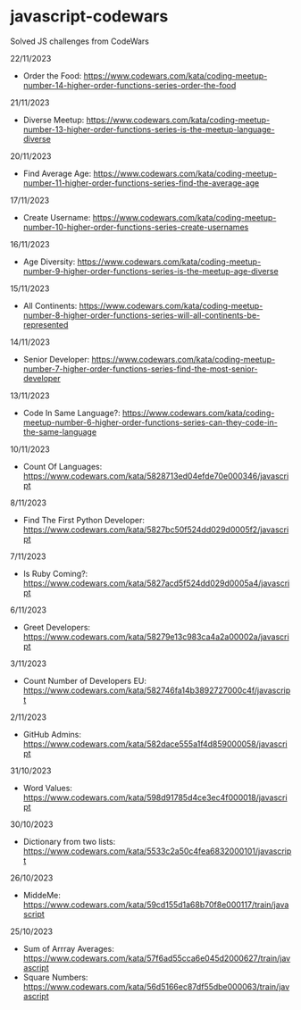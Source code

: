 # javascript-codewars
Solved JS challenges from CodeWars

22/11/2023
- Order the Food: https://www.codewars.com/kata/coding-meetup-number-14-higher-order-functions-series-order-the-food 

21/11/2023
- Diverse Meetup: https://www.codewars.com/kata/coding-meetup-number-13-higher-order-functions-series-is-the-meetup-language-diverse 

20/11/2023
- Find Average Age: https://www.codewars.com/kata/coding-meetup-number-11-higher-order-functions-series-find-the-average-age 

17/11/2023
- Create Username: https://www.codewars.com/kata/coding-meetup-number-10-higher-order-functions-series-create-usernames 

16/11/2023
- Age Diversity: https://www.codewars.com/kata/coding-meetup-number-9-higher-order-functions-series-is-the-meetup-age-diverse 

15/11/2023
- All Continents: https://www.codewars.com/kata/coding-meetup-number-8-higher-order-functions-series-will-all-continents-be-represented 

14/11/2023
- Senior Developer: https://www.codewars.com/kata/coding-meetup-number-7-higher-order-functions-series-find-the-most-senior-developer 

13/11/2023
- Code In Same Language?: https://www.codewars.com/kata/coding-meetup-number-6-higher-order-functions-series-can-they-code-in-the-same-language 

10/11/2023
- Count Of Languages: https://www.codewars.com/kata/5828713ed04efde70e000346/javascript 

8/11/2023
- Find The First Python Developer: https://www.codewars.com/kata/5827bc50f524dd029d0005f2/javascript 

7/11/2023
- Is Ruby Coming?: https://www.codewars.com/kata/5827acd5f524dd029d0005a4/javascript 

6/11/2023
- Greet Developers: https://www.codewars.com/kata/58279e13c983ca4a2a00002a/javascript 

3/11/2023
- Count Number of Developers EU: https://www.codewars.com/kata/582746fa14b3892727000c4f/javascript 

2/11/2023
- GitHub Admins: https://www.codewars.com/kata/582dace555a1f4d859000058/javascript 

31/10/2023
- Word Values: https://www.codewars.com/kata/598d91785d4ce3ec4f000018/javascript

30/10/2023
- Dictionary from two lists: https://www.codewars.com/kata/5533c2a50c4fea6832000101/javascript

26/10/2023
- MiddeMe: https://www.codewars.com/kata/59cd155d1a68b70f8e000117/train/javascript

25/10/2023
- Sum of Arrray Averages: https://www.codewars.com/kata/57f6ad55cca6e045d2000627/train/javascript
- Square Numbers: https://www.codewars.com/kata/56d5166ec87df55dbe000063/train/javascript